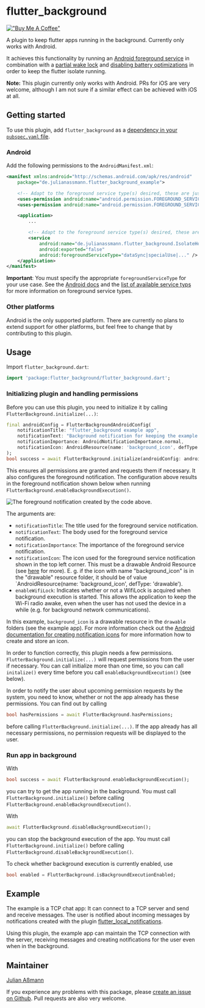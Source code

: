 # flutter_background

[!["Buy Me A Coffee"](https://www.buymeacoffee.com/assets/img/custom_images/orange_img.png)](https://www.buymeacoffee.com/julianassmann)

A plugin to keep flutter apps running in the background. Currently only works with Android.

It achieves this functionality by running an [Android foreground service](https://developer.android.com/guide/components/foreground-services) in combination with a [partial wake lock](https://developer.android.com/training/scheduling/wakelock#cpu) and [disabling battery optimizations](https://developer.android.com/training/monitoring-device-state/doze-standby#support_for_other_use_cases) in order to keep the flutter isolate running.

**Note:** This plugin currently only works with Android.
PRs for iOS are very welcome, although I am not sure if a similar effect can be achieved with iOS at all.

## Getting started

To use this plugin, add `flutter_background` as a [dependency in your `pubspec.yaml` file](https://pub.dev/packages/flutter_background/install).

### Android

Add the following permissions to the `AndroidManifest.xml`:

```xml
<manifest xmlns:android="http://schemas.android.com/apk/res/android"
    package="de.julianassmann.flutter_background_example">

    <!-- Adapt to the foreground service type(s) desired, these are just examples -->
    <uses-permission android:name="android.permission.FOREGROUND_SERVICE_DATA_SYNC" />
    <uses-permission android:name="android.permission.FOREGROUND_SERVICE_SPECIAL_USE" />

    <application>
        ...

        <!-- Adapt to the foreground service type(s) desired, these are just examples -->
        <service
            android:name="de.julianassmann.flutter_background.IsolateHolderService"
            android:exported="false"
            android:foregroundServiceType="dataSync|specialUse|..." />
    </application>
</manifest>
```

**Important**: You must specify the appropriate `foregroundServiceType` for your use case. See the [Android docs](https://developer.android.com/about/versions/14/changes/fgs-types-required) and the [list of available service typs](https://developer.android.com/develop/background-work/services/fg-service-types) for more information on foreground service types.

### Other platforms

Android is the only supported platform. There are currently no plans to extend support for other platforms, but feel free to change that by contributing to this plugin.

## Usage

Import `flutter_background.dart`:

```dart
import 'package:flutter_background/flutter_background.dart';
```

### Initializing plugin and handling permissions

Before you can use this plugin, you need to initialize it by calling `FlutterBackground.initialize(...)`:

```dart
final androidConfig = FlutterBackgroundAndroidConfig(
    notificationTitle: "flutter_background example app",
    notificationText: "Background notification for keeping the example app running in the background",
    notificationImportance: AndroidNotificationImportance.normal,
    notificationIcon: AndroidResource(name: 'background_icon', defType: 'drawable'), // Default is ic_launcher from folder mipmap
);
bool success = await FlutterBackground.initialize(androidConfig: androidConfig);
```

This ensures all permissions are granted and requests them if necessary. It also configures the
foreground notification. The configuration above results in the foreground notification shown below when
running `FlutterBackground.enableBackgroundExecution()`.

![The foreground notification created by the code above.](./images/notification.png "The foreground notification created by the code above.")

The arguments are:
- `notificationTitle`: The title used for the foreground service notification.
- `notificationText`: The body used for the foreground service notification.
- `notificationImportance`: The importance of the foreground service notification.
- `notificationIcon`: The icon used for the foreground service notification shown in the top left corner. This must be a drawable Android Resource (see [here](https://developer.android.com/reference/android/app/Notification.Builder#setSmallIcon(int,%20int)) for more). E. g. if the icon with name "background_icon" is in the "drawable" resource folder, it should be of value `AndroidResource(name: 'background_icon', defType: 'drawable').
- `enableWifiLock`: Indicates whether or not a WifiLock is acquired when background execution is started. This allows the application to keep the Wi-Fi radio awake, even when the user has not used the device in a while (e.g. for background network communications).

In this example, `background_icon` is a drawable resource in the `drawable` folders (see the example app).
For more information check out the [Android documentation for creating notification icons](https://developer.android.com/studio/write/image-asset-studio#create-notification) for more information how to create and store an icon.

In order to function correctly, this plugin needs a few permissions.
`FlutterBackground.initialize(...)` will request permissions from the user if necessary.
You can call initialize more than one time, so you can call `initalize()` every time before you call `enableBackgroundExecution()` (see below).

In order to notify the user about upcoming permission requests by the system, you need to know, whether or not the app already has these permissions. You can find out by calling

```dart
bool hasPermissions = await FlutterBackground.hasPermissions;
```
before calling `FlutterBackground.initialize(...)`. If the app already has all necessary permissions, no permission requests will be displayed to the user.

### Run app in background

With

```dart
bool success = await FlutterBackground.enableBackgroundExecution();
```

you can try to get the app running in the background. You must call `FlutterBackground.initialize()` before calling `FlutterBackground.enableBackgroundExecution()`.

With

```dart
await FlutterBackground.disableBackgroundExecution();
```

you can stop the background execution of the app. You must call `FlutterBackground.initialize()` before calling `FlutterBackground.disableBackgroundExecution()`.

To check whether background execution is currently enabled, use

```dart
bool enabled = FlutterBackground.isBackgroundExecutionEnabled;
```

## Example

The example is a TCP chat app: It can connect to a TCP server and send and receive messages. The user is notified about incoming messages by notifications created with the plugin [flutter_local_notifications](https://pub.dev/packages/flutter_local_notifications).

Using this plugin, the example app can maintain the TCP connection with the server, receiving messages and creating notifications for the user even when in the background.

## Maintainer

[Julian Aßmann](https://github.com/JulianAssmann)

If you experience any problems with this package, please [create an issue on Github](https://github.com/JulianAssmann/flutter_background/issues).
Pull requests are also very welcome.
